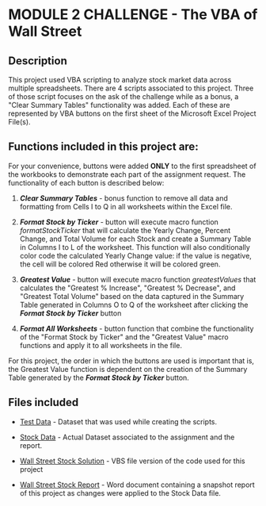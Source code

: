 # MODULE 2 CHALLENGE - The VBA of Wall Street


## Description
This project used VBA scripting to analyze stock market data across multiple spreadsheets. There are 4 scripts associated to this project. Three of those script focuses on the ask of the challenge while as a bonus, a "Clear Summary Tables" functionality was added. Each of these are represented by VBA buttons on the first sheet of the Microsoft Excel Project File(s).


## Functions included in this project are:
For your convenience, buttons were added **ONLY** to the first spreadsheet of the workbooks to demonstrate each part of the assignment request. The functionality of each button is described below:

1. **_Clear Summary Tables_** - bonus function to remove all data and formatting from Cells I to Q in all worksheets within the Excel file.

2. **_Format Stock by Ticker_** - button will execute macro function _formatStockTicker_ that will calculate the Yearly Change, Percent Change, and Total Volume for each Stock and create a Summary Table in Columns I to L of the worksheet. This function will also conditionally color code the calculated Yearly Change value: if the value is negative, the cell will be colored Red otherwise it will be colored green.

3. **_Greatest Value_** - button will execute macro function _greatestValues_ that calculates the "Greatest % Increase", "Greatest % Decrease", and "Greatest Total Volume" based on the data captured in the Summary Table generated in Columns O to Q of the worksheet after clicking the  **_Format Stock by Ticker_** button

4. **_Format All Worksheets_** - button function that combine the functionality of the "Format Stock by Ticker" and the "Greatest Value" macro functions and apply it to all worksheets in the file.

For this project, the order in which the buttons are used is important that is, the Greatest Value function is dependent on the creation of the Summary Table generated by the **_Format Stock by Ticker_** button.


## Files included
* [Test Data](/alphabetical_testing.xlsx) - Dataset that was used while creating the scripts.

* [Stock Data](/Multiple_year_stock_data.xlsx) - Actual Dataset associated to the assignment and the report.

* [Wall Street Stock Solution](/WallStreetStock.vbs) -  VBS file version of the code used for this project

* [Wall Street Stock Report](/Wall_Street_Stock_Report.doc) - Word document containing a snapshot report of this project as changes were applied to the Stock Data file.


